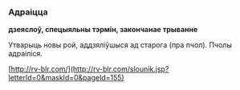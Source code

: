 ### Адраіцца
**дзеяслоў, спецыяльны тэрмін, закончанае трыванне**

Утварыць новы рой, аддзяліўшыся ад старога (пра пчол). Пчолы адраіліся.

<a rel="author">[http://rv-blr.com/](http://rv-blr.com/slounik.jsp?letterId=0&maskId=0&pageId=155)</a>
